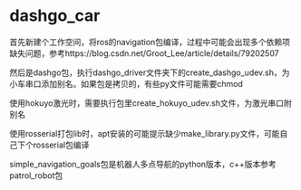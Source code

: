 # dashgo_car

首先新建个工作空间，将ros的navigation包编译，过程中可能会出现多个依赖项缺失问题，参考https://blog.csdn.net/Groot_Lee/article/details/79202507

然后是dashgo包，执行dashgo_driver文件夹下的create_dashgo_udev.sh，为小车串口添加别名。如果包是拷贝的，有些py文件可能需要chmod

使用hokuyo激光时，需要执行包里create_hokuyo_udev.sh文件，为激光串口附别名

使用rosserial打包lib时，apt安装的可能提示缺少make_library.py文件，可能自己下个rosserial包编译

simple_navigation_goals包是机器人多点导航的python版本，c++版本参考patrol_robot包
